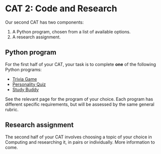 # CAT 2: Code and Research

Our second CAT has two components:

1. A Python program, chosen from a list of available options.
2. A research assignment.

## Python program

For the first half of your CAT, your task is to complete **one** of the following Python programs:

- [Trivia Game](./triviaGame/)
- [Personality Quiz](./personalityQuiz/)
- [Study Buddy](./studyBuddy/)

See the relevant page for the program of your choice. Each program has different specific requirements, but will be assessed by the same general rubric.

## Research assignment

The second half of your CAT involves choosing a topic of your choice in Computing and researching it, in pairs or individually. More information to come.
